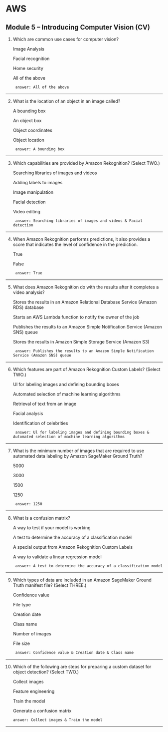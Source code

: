 # AWS
## Module 5 – Introducing Computer Vision (CV)

1. 
    Which are common use cases for computer vision?

    Image Analysis

    Facial recognition

    Home security

    All of the above

        answer: All of the above
---

2.
    What is the location of an object in an image called?

    A bounding box

    An object box

    Object coordinates

    Object location

        answer: A bounding box
---

3. 
    Which capabilities are provided by Amazon Rekognition? (Select TWO.)

    Searching libraries of images and videos

    Adding labels to images

    Image manipulation

    Facial detection

    Video editing

        answer: Searching libraries of images and videos & Facial detection
---

4. 
    When Amazon Rekognition performs predictions, it also provides a score that indicates the level of confidence in the prediction.

    True

    False

        answer: True
---

5. 
    What does Amazon Rekognition do with the results after it completes a video analysis?

    Stores the results in an Amazon Relational Database Service (Amazon RDS) database

    Starts an AWS Lambda function to notify the owner of the job

    Publishes the results to an Amazon Simple Notification Service (Amazon SNS) queue

    Stores the results in Amazon Simple Storage Service (Amazon S3)

        answer: Publishes the results to an Amazon Simple Notification Service (Amazon SNS) queue
---

6. 
    Which features are part of Amazon Rekognition Custom Labels? (Select TWO.)

    Ul for labeling images and defining bounding boxes

    Automated selection of machine learning algorithms

    Retrieval of text from an image

    Facial analysis

    Identification of celebrities

        answer: Ul for labeling images and defining bounding boxes & Automated selection of machine learning algorithms
---

7. 
    What is the minimum number of images that are required to use automated data
    labeling by Amazon SageMaker Ground Truth?

    5000

    3000

    1500

    1250

        answer: 1250
---

8.
    What is a confusion matrix?

    A way to test if your model is working

    A test to determine the accuracy of a classification model

    A special output from Amazon Rekognition Custom Labels

    A way to validate a linear regression model

        answer: A test to determine the accuracy of a classification model
---

9.
    Which types of data are included in an Amazon SageMaker Ground Truth manifest file? (Select THREE.)

    Confidence value

    File type

    Creation date

    Class name

    Number of images

    File size

        answer: Confidence value & Creation date & Class name
---

10.
    Which of the following are steps for preparing a custom dataset for object detection? (Select TWO.)

    Collect images

    Feature engineering

    Train the model

    Generate a confusion matrix

        answer: Collect images & Train the model
---

